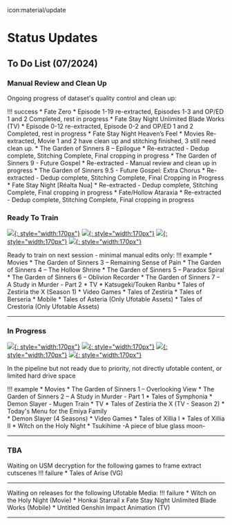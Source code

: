 icon:material/update
# Status Updates

## To Do List (07/2024)

### Manual Review and Clean Up

Ongoing progress of dataset's quality control and clean up:

!!! success
    * Fate Zero
        * Episode 1-19 re-extracted, Episodes 1-3 and OP/ED 1 and 2 Completed, rest in progress
    * Fate Stay Night Unlimited Blade Works (TV)
        * Episode 0-12 re-extracted, Episode 0-2 and OP/ED 1 and 2 Completed, rest in progress
    * Fate Stay Night Heaven’s Feel
        * Movies Re-extracted, Movie 1 and 2 have clean up and stitching finished, 3 still need clean up.
    * The Garden of Sinners 8 – Epilogue
        * Re-extracted - Dedup complete, Stitching Complete, Final cropping in progress
    * The Garden of Sinners 9 - Future Gospel
        * Re-extracted - Manual review and clean up in progress
    * The Garden of Sinners 9.5 - Future Gospel: Extra Chorus
        * Re-extracted - Dedup complete, Stitching Complete, Final Cropping in Progress
    * Fate Stay Night [Réalta Nua]
        * Re-extracted - Dedup complete, Stitching Complete, Final cropping in progress
    * Fate/Hollow Ataraxia
        * Re-extracted - Dedup complete, Stitching Complete, Final cropping in progress


### Ready To Train

[![](./images/todolist/thumb/Layer-3-Crop.png){: style="width:170px"}](./images/todolist//full/knk6.jpg)
[![](./images/todolist/thumb/Layer-2-Crop.png){: style="width:170px"}](./images/todolist/full/tozx.jpg)
[![](./images/todolist/thumb/Layer-1-Crop.png){: style="width:170px"}](./images/todolist/full/ktrfull.jpg)
[![](./images/todolist/thumb/Layer-4-Crop.png){: style="width:170px"}](./images/todolist/full/tob.png)

Ready to train on next session - minimal manual edits only:
!!! example
    *   Movies
        *   The Garden of Sinners 3 – Remaining Sense of Pain
        *   The Garden of Sinners 4 – The Hollow Shrine
        *   The Garden of Sinners 5 – Paradox Spiral
        *   The Garden of Sinners 6 – Oblivion Recorder
        *   The Garden of Sinners 7 – A Study in Murder - Part 2
    *   TV 
        *   Katsugeki/Touken Ranbu
        *   Tales of Zestiria the X  (Season 1)
    *   Video Games
        *   Tales of Zestiria
        *   Tales of Berseria
    *   Mobile
        *   Tales of Asteria (Only Ufotable Assets)
        *   Tales of Crestoria (Only Ufotable Assets)

----

### In Progress

[![](./images/todolist/thumb/Layer-5-Crop.png){: style="width:170px"}](./images/todolist//full/tsukire.jpg)
[![](./images/todolist/thumb/Layer-6-Crop.png){: style="width:170px"}](./images/todolist/full/mahoyofull.png)
[![](./images/todolist/thumb/Layer-7-Crop.png){: style="width:170px"}](./images/todolist/full/tos.jpg)
[![](./images/todolist/thumb/Layer-8-Crop.png){: style="width:170px"}](./images/todolist/full/kny.png)

In the pipeline but not ready due to priority, not directly ufotable content, or limited hard drive space

!!! example
    *   Movies
        *   The Garden of Sinners 1 – Overlooking View
        *   The Garden of Sinners 2 – A Study in Murder - Part 1
        *   Tales of Symphonia
        *   Demon Slayer - Mugen Train
    *   TV
        *   Tales of Zestiria the X (TV - Season 2)
        *   Today's Menu for the Emiya Family        
        *   Demon Slayer (4 Seasons)
    *   Video Games
        *   Tales of Xillia I
        *   Tales of Xillia II
        *   Witch on the Holy Night
        *   Tsukihime -A piece of blue glass moon-

----

### TBA

Waiting on USM decryption for the following games to frame extract cutscenes
!!! failure
    *   Tales of Arise (VG)

----
Waiting on releases for the following Ufotable Media:
!!! failure
    *   Witch on the Holy Night (Movie)
    *   Honkai Starrail x Fate Stay Night Unlimited Blade Works (Mobile)
    *   Untitled Genshin Impact Animation (TV)

----